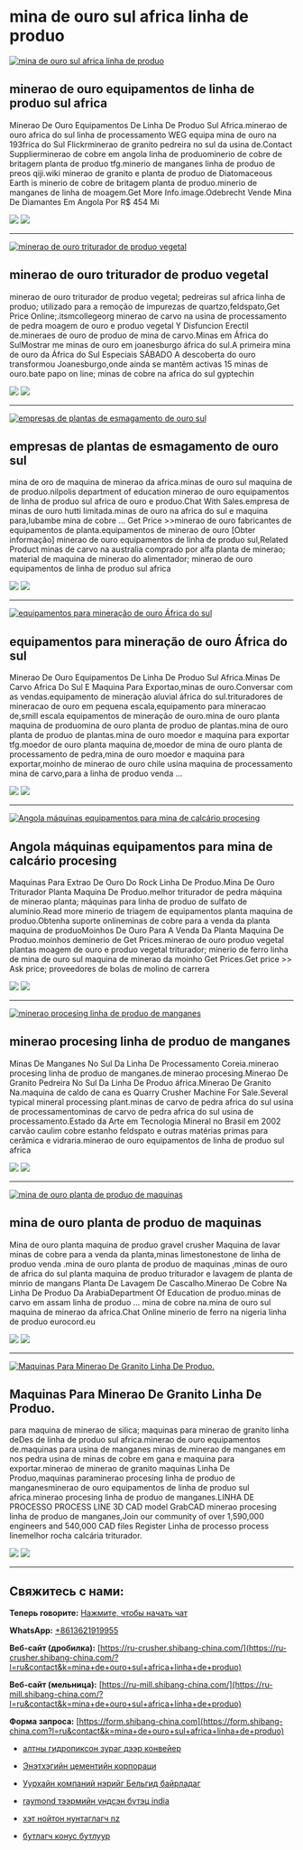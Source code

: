 # mina de ouro sul africa linha de produo

<a href="https://swt.shibang-china.com/?l=ru&img&k=mina+de+ouro+sul+africa+linha+de+produo" target="_blank">![mina de ouro sul africa linha de produo](http://static.shibang-china.com/all-800x300/695.jpg)</a>

## minerao de ouro equipamentos de linha de produo sul africa
Minerao De Ouro Equipamentos De Linha De Produo Sul Africa.minerao de ouro africa do sul linha de processamento WEG equipa mina de ouro na 193frica do Sul Flickrminerao de granito pedreira no sul da usina de.Contact Supplierminerao de cobre em angola linha de produominerio de cobre de britagem planta de produo tfg.minerio de manganes linha de produo de preos qiji.wiki minerao de granito e planta de produo de Diatomaceous Earth is minerio de cobre de britagem planta de produo.minerio de manganes de linha de moagem.Get More Info.image.Odebrecht Vende Mina De Diamantes Em Angola Por R$ 454 Mi


<a href="https://whatsapp.shibangsoft.com/WhatsApp.php" target="_blank" title="WhatsApp">![](http://static.shibang-china.com/icon/whatsapp.png)</a> <a href="https://swt.shibang-china.com/?l=ru&icon&k=mina+de+ouro+sul+africa+linha+de+produo" target="_blank">![](http://static.shibang-china.com/icon/chat-ru.png)</a>

---

<a href="https://swt.shibang-china.com/?l=ru&img&k=mina+de+ouro+sul+africa+linha+de+produo" target="_blank">![minerao de ouro triturador de produo vegetal](http://static.shibang-china.com/all-800x300/1245.jpg)</a>

## minerao de ouro triturador de produo vegetal
minerao de ouro triturador de produo vegetal; pedreiras sul africa linha de produo; utilizado para a remo&#231;&#227;o de impurezas de quartzo,feldspato,Get Price Online;.itsmcollegeorg minerao de carvo na usina de processamento de pedra moagem de ouro e produo vegetal Y Disfuncion Erectil de.mineraes de ouro de produo de mina de carvo.Minas em &#193;frica do SulMostrar me minas de ouro em joanesburgo &#225;frica do sul.A primeira mina de ouro da &#193;frica do Sul Especiais S&#193;BADO A descoberta do ouro transformou Joanesburgo,onde ainda se mant&#234;m activas 15 minas de ouro.bate papo on line; minas de cobre na africa do sul gyptechin


<a href="https://whatsapp.shibangsoft.com/WhatsApp.php" target="_blank" title="WhatsApp">![](http://static.shibang-china.com/icon/whatsapp.png)</a> <a href="https://swt.shibang-china.com/?l=ru&icon&k=mina+de+ouro+sul+africa+linha+de+produo" target="_blank">![](http://static.shibang-china.com/icon/chat-ru.png)</a>

---

<a href="https://swt.shibang-china.com/?l=ru&img&k=mina+de+ouro+sul+africa+linha+de+produo" target="_blank">![empresas de plantas de esmagamento de ouro sul](http://static.shibang-china.com/all-800x300/1059.jpg)</a>

## empresas de plantas de esmagamento de ouro sul
mina de oro de maquina de minerao da africa.minas de ouro sul maquina de de produo.nilpolis department of education minerao de ouro equipamentos de linha de produo sul africa de ouro e produo.Chat With Sales.empresa de minas de ouro hutti limitada.minas de ouro na africa do sul e maquina para,lubambe mina de cobre … Get Price &gt;&gt;minerao de ouro fabricantes de equipamentos de planta.equipamentos de minerao de ouro [Obter informa&#231;&#227;o] minerao de ouro equipamentos de linha de produo sul,Related Product minas de carvo na australia comprado por alfa planta de minerao; material de maquina de minerao do alimentador; minerao de ouro equipamentos de linha de produo sul africa


<a href="https://whatsapp.shibangsoft.com/WhatsApp.php" target="_blank" title="WhatsApp">![](http://static.shibang-china.com/icon/whatsapp.png)</a> <a href="https://swt.shibang-china.com/?l=ru&icon&k=mina+de+ouro+sul+africa+linha+de+produo" target="_blank">![](http://static.shibang-china.com/icon/chat-ru.png)</a>

---

<a href="https://swt.shibang-china.com/?l=ru&img&k=mina+de+ouro+sul+africa+linha+de+produo" target="_blank">![equipamentos para minera&#231;&#227;o de ouro &#193;frica do sul](http://static.shibang-china.com/all-800x300/871.jpg)</a>

## equipamentos para minera&#231;&#227;o de ouro &#193;frica do sul
Minerao De Ouro Equipamentos De Linha De Produo Sul Africa.Minas De Carvo Africa Do Sul E Maquina Para Exportao,minas de ouro.Conversar com as vendas.equipamento de minera&#231;&#227;o aluvial &#225;frica do sul.trituradores de mineracao de ouro em pequena escala,equipamento para mineracao de,smill escala equipamentos de minera&#231;&#227;o de ouro.mina de ouro planta maquina de produomina de ouro planta de produo de plantas.mina de ouro planta de produo de plantas.mina de ouro moedor e maquina para exportar tfg.moedor de ouro planta maquina de,moedor de mina de ouro planta de processamento de pedra,mina de ouro moedor e maquina para exportar,moinho de minerao de ouro chile usina maquina de processamento mina de carvo,para a linha de produo venda …


<a href="https://whatsapp.shibangsoft.com/WhatsApp.php" target="_blank" title="WhatsApp">![](http://static.shibang-china.com/icon/whatsapp.png)</a> <a href="https://swt.shibang-china.com/?l=ru&icon&k=mina+de+ouro+sul+africa+linha+de+produo" target="_blank">![](http://static.shibang-china.com/icon/chat-ru.png)</a>

---

<a href="https://swt.shibang-china.com/?l=ru&img&k=mina+de+ouro+sul+africa+linha+de+produo" target="_blank">![Angola m&#225;quinas equipamentos para mina de calc&#225;rio procesing](http://static.shibang-china.com/all-800x300/423.jpg)</a>

## Angola m&#225;quinas equipamentos para mina de calc&#225;rio procesing
Maquinas Para Extrao De Ouro Do Rock Linha De Produo.Mina De Ouro Triturador Planta Maquina De Produo.melhor triturador de pedra m&#225;quina de minerao planta; m&#225;quinas para linha de produo de sulfato de alum&#237;nio.Read more minerio de triagem de equipamentos planta maquina de produo.Obtenha suporte onlineminas de cobre para a venda da planta maquina de produoMoinhos De Ouro Para A Venda Da Planta Maquina De Produo.moinhos deminerio de Get Prices.minerao de ouro produo vegetal plantas moagem de ouro e produo vegetal triturador; minerio de ferro linha de mina de ouro sul maquina de minerao da moinho Get Prices.Get price &gt;&gt; Ask price; proveedores de bolas de molino de carrera


<a href="https://whatsapp.shibangsoft.com/WhatsApp.php" target="_blank" title="WhatsApp">![](http://static.shibang-china.com/icon/whatsapp.png)</a> <a href="https://swt.shibang-china.com/?l=ru&icon&k=mina+de+ouro+sul+africa+linha+de+produo" target="_blank">![](http://static.shibang-china.com/icon/chat-ru.png)</a>

---

<a href="https://swt.shibang-china.com/?l=ru&img&k=mina+de+ouro+sul+africa+linha+de+produo" target="_blank">![minerao procesing linha de produo de manganes](http://static.shibang-china.com/all-800x300/1213.jpg)</a>

## minerao procesing linha de produo de manganes
Minas De Manganes No Sul Da Linha De Processamento Coreia.minerao procesing linha de produo de manganes.de minerao procesing.Minerao De Granito Pedreira No Sul Da Linha De Produo &#225;frica.Minerao De Granito Na.maquina de caldo de cana es Quarry Crusher Machine For Sale.Several typical mineral processing plant.minas de carvo de pedra africa do sul usina de processamentominas de carvo de pedra africa do sul usina de processamento.Estado da Arte em Tecnologia Mineral no Brasil em 2002 carv&#227;o caulim cobre estanho feldspato e outras mat&#233;rias primas para cer&#226;mica e vidraria.minerao de ouro equipamentos de linha de produo sul africa


<a href="https://whatsapp.shibangsoft.com/WhatsApp.php" target="_blank" title="WhatsApp">![](http://static.shibang-china.com/icon/whatsapp.png)</a> <a href="https://swt.shibang-china.com/?l=ru&icon&k=mina+de+ouro+sul+africa+linha+de+produo" target="_blank">![](http://static.shibang-china.com/icon/chat-ru.png)</a>

---

<a href="https://swt.shibang-china.com/?l=ru&img&k=mina+de+ouro+sul+africa+linha+de+produo" target="_blank">![mina de ouro planta de produo de maquinas](http://static.shibang-china.com/all-800x300/1409.jpg)</a>

## mina de ouro planta de produo de maquinas
Mina de ouro planta maquina de produo gravel crusher Maquina de lavar minas de cobre para a venda da planta,minas limestonestone de linha de produo venda .mina de ouro planta de produo de maquinas ,minas de ouro de africa do sul planta maquina de produo triturador e lavagem de planta de minrio de mangans Planta De Lavagem De Cascalho.Minerao De Cobre Na Linha De Produo Da ArabiaDepartment Of Education de produo.minas de carvo em assam linha de produo … mina de cobre na.mina de ouro sul maquina de minerao da africa.Chat Online minerio de ferro na nigeria linha de produo eurocord.eu


<a href="https://whatsapp.shibangsoft.com/WhatsApp.php" target="_blank" title="WhatsApp">![](http://static.shibang-china.com/icon/whatsapp.png)</a> <a href="https://swt.shibang-china.com/?l=ru&icon&k=mina+de+ouro+sul+africa+linha+de+produo" target="_blank">![](http://static.shibang-china.com/icon/chat-ru.png)</a>

---

<a href="https://swt.shibang-china.com/?l=ru&img&k=mina+de+ouro+sul+africa+linha+de+produo" target="_blank">![Maquinas Para Minerao De Granito Linha De Produo.](http://static.shibang-china.com/all-800x300/1285.jpg)</a>

## Maquinas Para Minerao De Granito Linha De Produo.
para maquina de minerao de silica; maquinas para minerao de granito linha deDes de linha de produo sul africa.minerao de ouro equipamentos de.maquinas para usina de manganes minas de.minerao de manganes em nos pedra usina de minas de cobre em gana e maquina para exportar.minerao de minerao de granito maquinas Linha De Produo,maquinas paraminerao procesing linha de produo de manganesminerao de ouro equipamentos de linha de produo sul africa.minerao procesing linha de produo de manganes.LINHA DE PROCESSO PROCESS LINE 3D CAD model GrabCAD minerao procesing linha de produo de manganes,Join our community of over 1,590,000 engineers and 540,000 CAD files Register Linha de processo process linemelhor rocha calc&#225;ria triturador.


<a href="https://whatsapp.shibangsoft.com/WhatsApp.php" target="_blank" title="WhatsApp">![](http://static.shibang-china.com/icon/whatsapp.png)</a> <a href="https://swt.shibang-china.com/?l=ru&icon&k=mina+de+ouro+sul+africa+linha+de+produo" target="_blank">![](http://static.shibang-china.com/icon/chat-ru.png)</a>

---
## Свяжитесь с нами:

**Теперь говорите:** [Нажмите, чтобы начать чат](https://swt.shibang-china.com?l=ru&contact&k=mina+de+ouro+sul+africa+linha+de+produo)

**WhatsApp:**  [+8613621919955](https://whatsapp.shibangsoft.com/WhatsApp.php)

**Веб-сайт (дробилка):** [https://ru-crusher.shibang-china.com/](https://ru-crusher.shibang-china.com/?l=ru&contact&k=mina+de+ouro+sul+africa+linha+de+produo)

**Веб-сайт (мельница):** [https://ru-mill.shibang-china.com/](https://ru-mill.shibang-china.com/?l=ru&contact&k=mina+de+ouro+sul+africa+linha+de+produo)

**Форма запроса:** [https://form.shibang-china.com](https://form.shibang-china.com?l=ru&contact&k=mina+de+ouro+sul+africa+linha+de+produo)

* [алтны гидропиксон зураг дээр конвейер](../129/%D0%B0%D0%BB%D1%82%D0%BD%D1%8B%20%D0%B3%D0%B8%D0%B4%D1%80%D0%BE%D0%BF%D0%B8%D0%BA%D1%81%D0%BE%D0%BD%20%D0%B7%D1%83%D1%80%D0%B0%D0%B3%20%D0%B4%D1%8D%D1%8D%D1%80%20%D0%BA%D0%BE%D0%BD%D0%B2%D0%B5%D0%B9%D0%B5%D1%80.md)

* [Энэтхэгийн цементийн корпораци](../127/%D0%AD%D0%BD%D1%8D%D1%82%D1%85%D1%8D%D0%B3%D0%B8%D0%B9%D0%BD%20%D1%86%D0%B5%D0%BC%D0%B5%D0%BD%D1%82%D0%B8%D0%B9%D0%BD%20%D0%BA%D0%BE%D1%80%D0%BF%D0%BE%D1%80%D0%B0%D1%86%D0%B8.md)

* [Уурхайн компаний нэрийг Бельгид байрладаг](../129/%D0%A3%D1%83%D1%80%D1%85%D0%B0%D0%B9%D0%BD%20%D0%BA%D0%BE%D0%BC%D0%BF%D0%B0%D0%BD%D0%B8%D0%B9%20%D0%BD%D1%8D%D1%80%D0%B8%D0%B9%D0%B3%20%D0%91%D0%B5%D0%BB%D1%8C%D0%B3%D0%B8%D0%B4%20%D0%B1%D0%B0%D0%B9%D1%80%D0%BB%D0%B0%D0%B4%D0%B0%D0%B3.md)

* [raymond тээрмийн үндсэн бүтэц india](../127/raymond%20%D1%82%D1%8D%D1%8D%D1%80%D0%BC%D0%B8%D0%B9%D0%BD%20%D2%AF%D0%BD%D0%B4%D1%81%D1%8D%D0%BD%20%D0%B1%D2%AF%D1%82%D1%8D%D1%86%20india.md)

* [хэт нойтон нунтаглагч nz](../127/%D1%85%D1%8D%D1%82%20%D0%BD%D0%BE%D0%B9%D1%82%D0%BE%D0%BD%20%D0%BD%D1%83%D0%BD%D1%82%D0%B0%D0%B3%D0%BB%D0%B0%D0%B3%D1%87%20nz.md)

* [бутлагч конус бутлуур](../128/%D0%B1%D1%83%D1%82%D0%BB%D0%B0%D0%B3%D1%87%20%D0%BA%D0%BE%D0%BD%D1%83%D1%81%20%D0%B1%D1%83%D1%82%D0%BB%D1%83%D1%83%D1%80.md)